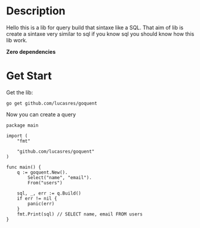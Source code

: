 # Description

Hello this is a lib for query build that sintaxe like a SQL. That aim of lib is create a sintaxe very similar to sql if you know sql you should know how this lib work. 

**Zero dependencies**

# Get Start

Get the lib:

```
go get github.com/lucasres/goquent
```

Now you can create a query

```
package main

import (
	"fmt"

	"github.com/lucasres/goquent"
)

func main() {
	q := goquent.New().
		Select("name", "email").
		From("users")

	sql, _, err := q.Build()
	if err != nil {
		panic(err)
	}
	fmt.Print(sql) // SELECT name, email FROM users
}
```


